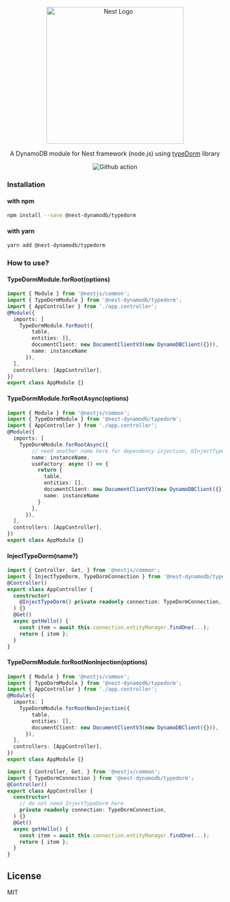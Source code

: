 <p align="center">
  <a href="http://nestjs.com/" target="blank">
    <img src="https://nestjs.com/img/logo_text.svg" width="320" alt="Nest Logo" />
  </a>
</p>

<p align="center">
  A DynamoDB module for Nest framework (node.js) using <a href="https://github.com/typedorm/typedorm">typeDorm</a> library
</p>

<p align="center">
  <a><img src="https://github.com/nest-dynamodb/typedorm/actions/workflows/test.yaml/badge.svg?branch=main" alt="Github action" /></a>
</p>

### Installation

#### with npm
```sh
npm install --save @nest-dynamodb/typedorm
```

#### with yarn
```sh
yarn add @nest-dynamodb/typedorm
```

### How to use?

#### TypeDormModule.forRoot(options)

```ts
import { Module } from '@nestjs/common';
import { TypeDormModule } from '@nest-dynamodb/typedorm';
import { AppController } from './app.controller';
@Module({
  imports: [
    TypeDormModule.forRoot({
        table,
        entities: [],
        documentClient: new DocumentClientV3(new DynamoDBClient({})),
        name: instanceName
      }),
  ],
  controllers: [AppController],
})
export class AppModule {}
```

#### TypeDormModule.forRootAsync(options)

```ts
import { Module } from '@nestjs/common';
import { TypeDormModule } from '@nest-dynamodb/typedorm';
import { AppController } from './app.controller';
@Module({
  imports: [
    TypeDormModule.forRootAsync({
        // need another name here for dependency injection, @InjectTypeDorm(instanceName)
        name: instanceName,
        useFactory: async () => {
          return {
            table,
            entities: [],
            documentClient: new DocumentClientV3(new DynamoDBClient({})),
            name: instanceName
          }
        },
      }),
  ],
  controllers: [AppController],
})
export class AppModule {}
```

#### InjectTypeDorm(name?)

```ts
import { Controller, Get, } from '@nestjs/common';
import { InjectTypeDorm, TypeDormConnection } from '@nest-dynamodb/typedorm';
@Controller()
export class AppController {
  constructor(
    @InjectTypeDorm() private readonly connection: TypeDormConnection,
  ) {}
  @Get()
  async getHello() {
    const item = await this.connection.entityManager.findOne(...);
    return { item };
  }
}
```

#### TypeDormModule.forRootNonInjection(options)

```ts
import { Module } from '@nestjs/common';
import { TypeDormModule } from '@nest-dynamodb/typedorm';
import { AppController } from './app.controller';
@Module({
  imports: [
    TypeDormModule.forRootNonInjection({
        table,
        entities: [],
        documentClient: new DocumentClientV3(new DynamoDBClient({})),
      }),
  ],
  controllers: [AppController],
})
export class AppModule {}
```

```ts
import { Controller, Get, } from '@nestjs/common';
import { TypeDormConnection } from '@nest-dynamodb/typedorm';
@Controller()
export class AppController {
  constructor(
    // do not need InjectTypeDorm here
    private readonly connection: TypeDormConnection,
  ) {}
  @Get()
  async getHello() {
    const item = await this.connection.entityManager.findOne(...);
    return { item };
  }
}
```

## License

MIT
